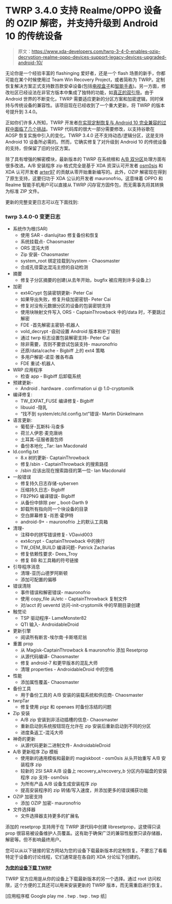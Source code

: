 # TWRP 3.4.0 支持 Realme/OPPO 设备的 OZIP 解密，并支持升级到 Android 10 的传统设备

> 原文：<https://www.xda-developers.com/twrp-3-4-0-enables-ozip-decryption-realme-oppo-devices-support-legacy-devices-upgraded-android-10/>

无论你是一个经验丰富的 flashinging 爱好者，还是一个 flash 场景的新手，你都可能在某个时候使用过 Team Win Recovery Project，或者简称为 TWRP。定制恢复解决方案正式支持数百款安卓设备(包括[电视盒子](https://www.xda-developers.com/twrp-adds-official-support-xiaomi-redmi-note-7-lenovo-k10-note-vivo-y51l-amlogic-x96-max/)和[智能手表](https://www.xda-developers.com/zte-quartz-twrp-factory-images-kernel-source/))。另一方面，修改社区已经设法在非官方版本中集成了独特的功能，如[真正的双引导](https://www.xda-developers.com/unofficial-twrp-enables-true-dual-boot-oneplus-7-pro-5g/)。由于 Android 世界的不断变化，TWRP 需要适应更新的分区方案和加密逻辑，同时保持与传统设备的兼容性。该项目现在已经收到了一个重大更新，将 TWRP 的版本号提升到 3.4.0。

正如你们许多人所知，TWRP 开发者[在实现定制恢复与 Android 10 完全兼容的过程中面临了几个挑战](https://www.xda-developers.com/twrp-lead-explains-android-10-support-custom-recovery/)。TWRP 代码库的很大一部分需要修改，以支持谷歌在 AOSP 恢复实施中引入的变化。TWRP 3.4.0 还不支持动态/逻辑分区，这是支持 Android 10 设备所必需的。然而，它确实修复了对升级到 Android 10 的传统设备的支持，但保留了旧的分区方案。

除了具有增强的解密模块，最新版本的 TWRP 在系统根和 [A/B 双分区](https://www.xda-developers.com/how-a-b-partitions-and-seamless-updates-affect-custom-development-on-xda/)处理方面有很多改进。A/B 安装程序 zip 格式完全是基于 XDA 资深认可开发者 [osm0sis](https://forum.xda-developers.com/member.php?u=4544860) 和 XDA 认可开发者 [arter97](https://forum.xda-developers.com/member.php?u=4898097) 的贡献从零开始重新编写的。此外，OZIP 解密现在得到了原生支持，这要归功于 XDA 公认的开发者 mauronofrio。这意味着 OPPO 和 Realme 智能手机用户可以直接从 TWRP 闪存官方固件包，而无需事先将其转换为标准 ZIP 文件。

更新的完整变更日志可以在下面找到:

### twrp 3.4.0-0 变更日志

*   系统作为根(SAR)
    *   使用 SAR - dianlujitao 修复备份和恢复
    *   系统挂载点- Chaosmaster
    *   ORS 混沌大师
    *   Zip 安装- Chaosmaster
    *   system_root 绑定挂载到/system - Chaosmaster
    *   合成孔径雷达混沌主控的自动检测
*   摘要
    *   修复子分区摘要的创建(从去年开始，bugfix 被应用到许多设备上)
*   加密
    *   ext4Crypt 包装密钥更新- Peter Cai
    *   如果导出失败，修复升级加密密钥- Peter Cai
    *   修复对没有元数据分区的设备的包装密钥支持
    *   使用块映射文件写入 ORS - CaptainThrowback 中的/data 时，不要跳过解密
    *   FDE -首先解密主密钥-机器人
    *   vold_decrypt -自动设置 Android 版本和补丁级别
    *   通过 twrp 标志设置包装解密支持- Peter Cai
    *   除非需要，否则不要尝试包装支持- mauronofrio
    *   还原/data/cache - Bigbiff 上的 ext4 策略
    *   多用户解密-诺亚·雅各布森
    *   FDE 重试-机器人
*   WRP 应用程序
    *   检查 app - Bigbiff 后卸载系统
*   预建更新-
    *   Android . hardware . confirmation ui @ 1.0-cryptomilk
*   编译修复:
    *   TW_EXFAT_FUSE 编译修复- Bigbiff
    *   libuuid -隐乳
    *   “找不到 system/etc/ld.config.txt”错误- Martin Dünkelmann
*   语言更新:
    *   葡萄牙-瓦斯科·马查多
    *   荷兰人伊恩·麦克唐纳
    *   土耳其-征服者面包师
    *   备份本地化 _Tar: Ian Macdonald
*   ld.config.txt
    *   8.x 树的更新- CaptainThrowback
    *   修复/sbin - CaptainThrowback 的搜索路径
    *   /sbin 应该出现在搜索路径的第一位- Ian Macdonald
*   一般错误
    *   修复持久日志存储-syberxen
    *   压缩持久日志- Bigbiff
    *   FB2PNG 编译错误- Bigbiff
    *   从备份中排除 per _ boot-Darth 9
    *   卸载所有指向同一个块设备的目录
    *   空白屏幕修复-肖恩·霍伊特
    *   android-9+ - mauronofrio 上的默认工具箱
*   清理-
    *   注释中的拼写错误修复- VDavid003
    *   ext4crypt - CaptainThrowback 中的换行
    *   TW_OEM_BUILD 编译问题- Patrick Zacharias
    *   修复依赖性要求- Dees_Troy
    *   修复 BB 和工具箱的符号链接
*   引导程序消息
    *   清理-亚历山德罗阿斯顿
    *   添加可配置的偏移
*   错误清除
    *   事件错误和解密错误- mauronofrio
    *   使用 copy_file 从/etc - CaptainThrowback 复制文件
    *   对/acct 的 ueventd 访问-init-cryptomilk 中的早期目录创建
*   触觉论
    *   TSP 驱动程序- LameMonster82
    *   QTI 输入- AndroidableDroid
*   更新引擎
    *   阅读所有断言-埃尔南·卡斯塔尼翁
*   重置 prop
    *   从 Magisk-CaptainThrowback & mauronofrio 添加 Resetprop
    *   从源代码编译- Chaosmaster
    *   修复 android-7 和更早版本的混乱大师
    *   清理 properties - AndroidableDroid 中的空格
*   性能
    *   添加属性覆盖- Chaosmaster
*   备份工具
    *   用于备份工具的 A/B 安装的装载系统和供应商- Chaosmaster
*   twrpTar
    *   修复使用 pigz 和 openaes 时备份冻结的问题
*   Zip 安装
    *   A/B zip 安装到非活动插槽的信息- Chaosmaster
    *   重新启动到系统按钮现在允许在 zip 安装后重新启动到不同的分区
    *   进度条返工-混沌大师
*   神奇的更新
    *   从源代码更新二进制文件- AndroidableDroid
*   A/B 更新程序 Zip 模板
    *   使用新的通用模板和最新的 magiskboot - osm0sis 从头开始重写 A/B 安装程序 zip
    *   较新的 2SI SAR A/B 设备上 recovery_a/recovery_b 分区内存磁盘的安装程序 zip 支持- osm0sis
    *   为所有产品 A/B 设备生成安装程序 zip
    *   提高安装程序的 zip 转储/写入速度，并添加更多的错误捕获功能
*   OZIP 加密支持
    *   添加 OZIP 加密- mauronofrio
*   文件选择器
    *   文件选择器支持更多的扩展名

添加的 resetprop 支持用于在 TWRP 源代码中创建 libresetprop，这使得只读 prop 很容易被设备维护人员覆盖。这有助于确保广泛的兼容性股票只读存储器，解密等。但不影响最终用户。

您可以从以下链接的官方网站为您的设备下载最新版本的定制恢复。不要忘了看看特定于设备的讨论线程，它们通常是在各自的 XDA 分论坛下创建的。

**[为您的设备下载 TWRP](https://twrp.me/Devices/)**

TWRP 官方应用是从你的设备上下载最新版本的另一个选择。通过 root 访问权限，这个方便的工具还可以用来安装更新的 TWRP 版本，而无需重启进行恢复。

[应用程序框 Google play me . twp . twp . twp 纸]